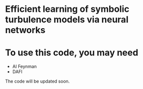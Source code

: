 # Efficient learning of symbolic turbulence models via neural networks

# To use this code, you may need
- AI Feynman
- DAFI

The code will be updated soon.
